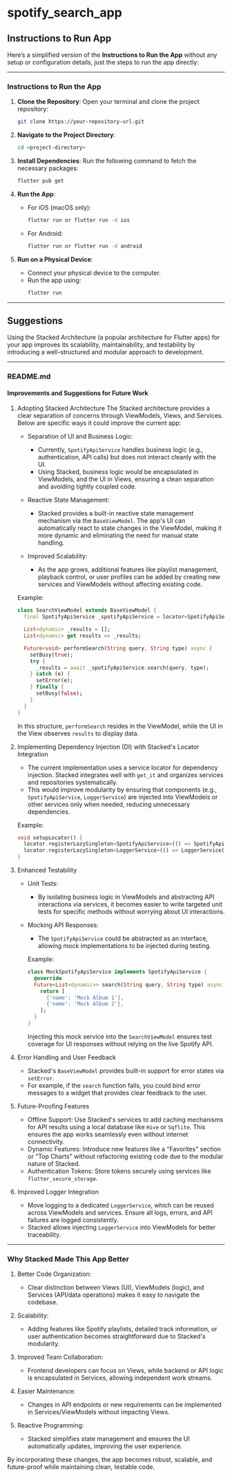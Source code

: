 # spotify_search_app

## Instructions to Run App
Here’s a simplified version of the **Instructions to Run the App** without any setup or configuration details, just the steps to run the app directly:

---

### **Instructions to Run the App**

1. **Clone the Repository**:
   Open your terminal and clone the project repository:
   ```bash
   git clone https://your-repository-url.git
   ```

2. **Navigate to the Project Directory**:
   ```bash
   cd <project-directory>
   ```

3. **Install Dependencies**:
   Run the following command to fetch the necessary packages:
   ```bash
   flutter pub get
   ```

4. **Run the App**:
    - For iOS (macOS only):
      ```bash
      flutter run or flutter run -d ios
      ```
    - For Android:
      ```bash
      flutter run or flutter run -d android
      ```

5. **Run on a Physical Device**:
    - Connect your physical device to the computer.
    - Run the app using:
      ```bash
      flutter run
      ```

---


## Suggestions 
Using the Stacked Architecture (a popular architecture for Flutter apps) for your app improves its scalability, maintainability, and testability by introducing a well-structured and modular approach to development.

---

### README.md

#### Improvements and Suggestions for Future Work

1. Adopting Stacked Architecture
   The Stacked architecture provides a clear separation of concerns through ViewModels, Views, and Services. Below are specific ways it could improve the current app:

    - Separation of UI and Business Logic:
        - Currently, `SpotifyApiService` handles business logic (e.g., authentication, API calls) but does not interact cleanly with the UI.
        - Using Stacked, business logic would be encapsulated in ViewModels, and the UI in Views, ensuring a clean separation and avoiding tightly coupled code.

    - Reactive State Management:
        - Stacked provides a built-in reactive state management mechanism via the `BaseViewModel`. The app's UI can automatically react to state changes in the ViewModel, making it more dynamic and eliminating the need for manual state handling.

    - Improved Scalability:
        - As the app grows, additional features like playlist management, playback control, or user profiles can be added by creating new services and ViewModels without affecting existing code.

   Example:
   ```dart
   class SearchViewModel extends BaseViewModel {
     final SpotifyApiService _spotifyApiService = locator<SpotifyApiService>();

     List<dynamic> _results = [];
     List<dynamic> get results => _results;

     Future<void> performSearch(String query, String type) async {
       setBusy(true);
       try {
         _results = await _spotifyApiService.search(query, type);
       } catch (e) {
         setError(e);
       } finally {
         setBusy(false);
       }
     }
   }
   ```

   In this structure, `performSearch` resides in the ViewModel, while the UI in the View observes `results` to display data.

2. Implementing Dependency Injection (DI) with Stacked's Locator Integration
    - The current implementation uses a service locator for dependency injection. Stacked integrates well with `get_it` and organizes services and repositories systematically.
    - This would improve modularity by ensuring that components (e.g., `SpotifyApiService`, `LoggerService`) are injected into ViewModels or other services only when needed, reducing unnecessary dependencies.

   Example:
   ```dart
   void setupLocator() {
     locator.registerLazySingleton<SpotifyApiService>(() => SpotifyApiService());
     locator.registerLazySingleton<LoggerService>(() => LoggerService());
   }
   ```

3. Enhanced Testability
    - Unit Tests:
        - By isolating business logic in ViewModels and abstracting API interactions via services, it becomes easier to write targeted unit tests for specific methods without worrying about UI interactions.
    - Mocking API Responses:
        - The `SpotifyApiService` could be abstracted as an interface, allowing mock implementations to be injected during testing.

      Example:
      ```dart
      class MockSpotifyApiService implements SpotifyApiService {
        @override
        Future<List<dynamic>> search(String query, String type) async {
          return [
            {'name': 'Mock Album 1'},
            {'name': 'Mock Album 2'},
          ];
        }
      }
      ```

      Injecting this mock service into the `SearchViewModel` ensures test coverage for UI responses without relying on the live Spotify API.

4. Error Handling and User Feedback
    - Stacked's `BaseViewModel` provides built-in support for error states via `setError`.
    - For example, if the `search` function fails, you could bind error messages to a widget that provides clear feedback to the user.

5. Future-Proofing Features
    - Offline Support: Use Stacked's services to add caching mechanisms for API results using a local database like `Hive` or `Sqflite`. This ensures the app works seamlessly even without internet connectivity.
    - Dynamic Features: Introduce new features like a "Favorites" section or "Top Charts" without refactoring existing code due to the modular nature of Stacked.
    - Authentication Tokens: Store tokens securely using services like `flutter_secure_storage`.

6. Improved Logger Integration
    - Move logging to a dedicated `LoggerService`, which can be reused across ViewModels and services. Ensure all logs, errors, and API failures are logged consistently.
    - Stacked allows injecting `LoggerService` into ViewModels for better traceability.

---

### Why Stacked Made This App Better

1. Better Code Organization:
    - Clear distinction between Views (UI), ViewModels (logic), and Services (API/data operations) makes it easy to navigate the codebase.

2. Scalability:
    - Adding features like Spotify playlists, detailed track information, or user authentication becomes straightforward due to Stacked's modularity.

3. Improved Team Collaboration:
    - Frontend developers can focus on Views, while backend or API logic is encapsulated in Services, allowing independent work streams.

4. Easier Maintenance:
    - Changes in API endpoints or new requirements can be implemented in Services/ViewModels without impacting Views.

5. Reactive Programming:
    - Stacked simplifies state management and ensures the UI automatically updates, improving the user experience.

By incorporating these changes, the app becomes robust, scalable, and future-proof while maintaining clean, testable code.
